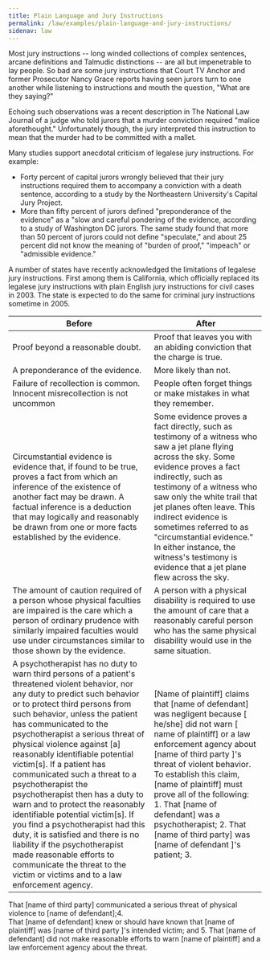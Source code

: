 ```yaml
---
title: Plain Language and Jury Instructions
permalink: /law/examples/plain-language-and-jury-instructions/
sidenav: law
---
```


Most jury instructions -- long winded collections of complex sentences, arcane definitions and Talmudic distinctions -- are all but impenetrable to lay people. So bad are some jury instructions that Court TV Anchor and former Prosecutor Nancy Grace reports having seen jurors turn to one another while listening to instructions and mouth the question, "What are they saying?"

Echoing such observations was a recent description in The National Law Journal of a judge who told jurors that a murder conviction required "malice aforethought." Unfortunately though, the jury interpreted this instruction to mean that the murder had to be committed with a mallet.

Many studies support anecdotal criticism of legalese jury instructions. For example:

- Forty percent of capital jurors wrongly believed that their jury instructions required them to accompany a conviction with a death sentence, according to a study by the Northeastern University's Capital Jury Project.
- More than fifty percent of jurors defined "preponderance of the evidence" as a "slow and careful pondering of the evidence, according to a study of Washington DC jurors. The same study found that more than 50 percent of jurors could not define "speculate," and about 25 percent did not know the meaning of "burden of proof," "impeach" or "admissible evidence."

A number of states have recently acknowledged the limitations of legalese jury instructions. First among them is California, which officially replaced its legalese jury instructions with plain English jury instructions for civil cases in 2003\. The state is expected to do the same for criminal jury instructions sometime in 2005.

**Before**                                                                                                                                                                                                                                                                                                                                                                                                                                                                                                                                                                                                                                                                                                                                             | **After**
------------------------------------------------------------------------------------------------------------------------------------------------------------------------------------------------------------------------------------------------------------------------------------------------------------------------------------------------------------------------------------------------------------------------------------------------------------------------------------------------------------------------------------------------------------------------------------------------------------------------------------------------------------------------------------------------------------------------------------------------------ | ----------------------------------------------------------------------------------------------------------------------------------------------------------------------------------------------------------------------------------------------------------------------------------------------------------------------------------------------------------------------------------------------------------------------------
Proof beyond a reasonable doubt.                                                                                                                                                                                                                                                                                                                                                                                                                                                                                                                                                                                                                                                                                                                       | Proof that leaves you with an abiding conviction that the charge is true.
A preponderance of the evidence.                                                                                                                                                                                                                                                                                                                                                                                                                                                                                                                                                                                                                                                                                                                       | More likely than not.
Failure of recollection is common. Innocent misrecollection is not uncommon                                                                                                                                                                                                                                                                                                                                                                                                                                                                                                                                                                                                                                                                            | People often forget things or make mistakes in what they remember.
Circumstantial evidence is evidence that, if found to be true, proves a fact from which an inference of the existence of another fact may be drawn. A factual inference is a deduction that may logically and reasonably be drawn from one or more facts established by the evidence.                                                                                                                                                                                                                                                                                                                                                                                                                                                                  | Some evidence proves a fact directly, such as testimony of a witness who saw a jet plane flying across the sky. Some evidence proves a fact indirectly, such as testimony of a witness who saw only the white trail that jet planes often leave. This indirect evidence is sometimes referred to as "circumstantial evidence." In either instance, the witness's testimony is evidence that a jet plane flew across the sky.
The amount of caution required of a person whose physical faculties are impaired is the care which a person of ordinary prudence with similarly impaired faculties would use under circumstances similar to those shown by the evidence.                                                                                                                                                                                                                                                                                                                                                                                                                                                                                                               | A person with a physical disability is required to use the amount of care that a reasonably careful person who has the same physical disability would use in the same situation.
A psychotherapist has no duty to warn third persons of a patient's threatened violent behavior, nor any duty to predict such behavior or to protect third persons from such behavior, unless the patient has communicated to the psychotherapist a serious threat of physical violence against [a] reasonably identifiable potential victim[s]. If a patient has communicated such a threat to a psychotherapist the psychotherapist then has a duty to warn and to protect the reasonably identifiable potential victim[s]. If you find a psychotherapist had this duty, it is satisfied and there is no liability if the psychotherapist made reasonable efforts to communicate the threat to the victim or victims and to a law enforcement agency. | [Name of plaintiff] claims that [name of defendant] was negligent because [ he/she] did not warn [ name of plaintiff] or a law enforcement agency about [name of third party ]'s threat of violent behavior. To establish this claim, [name of plaintiff] must prove all of the following: 1\. That [name of defendant] was a psychotherapist; 2\. That [name of third party] was [name of defendant ]'s patient; 3.<br>

That [name of third party] communicated a serious threat of physical violence to [name of defendant];4.<br>
That [name of defendant] knew or should have known that [name of plaintiff] was [name of third party ]'s intended victim; and 5\. That [name of defendant] did not make reasonable efforts to warn [name of plaintiff] and a law enforcement agency about the threat.
